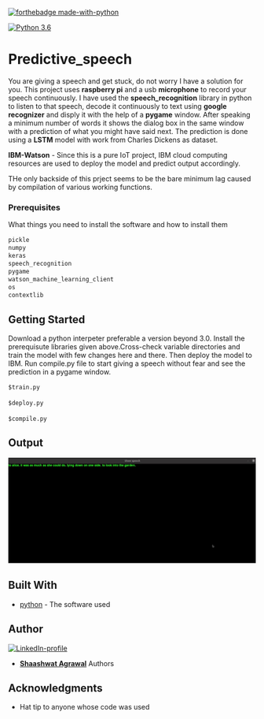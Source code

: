 [![forthebadge made-with-python](http://ForTheBadge.com/images/badges/made-with-python.svg)](https://www.python.org/)

[![Python 3.6](https://img.shields.io/badge/python-3.6-green.svg)](https://www.python.org/downloads/release/python-360/) 

# Predictive_speech
You are giving a speech and get stuck, do not worry I have a solution for you. This project uses **raspberry pi** and a usb **microphone** to record your speech continuously. I have used the **speech_recognition** library in python to listen to that speech, decode it continuously to text using **google recognizer** and disply it with the help of a **pygame** window. After speaking a minimum number of words it shows the dialog box in the same window with a prediction of what you might have said next. The prediction is done using a **LSTM** model with work from Charles Dickens as dataset.

**IBM-Watson** - Since this is a pure IoT project, IBM cloud computing resources are used to deploy the model and predict output accordingly.

THe only backside of this prject seems to be the bare minimum lag caused by compilation of various working functions.


### Prerequisites

What things you need to install the software and how to install them

```
pickle
numpy
keras
speech_recognition
pygame
watson_machine_learning_client
os
contextlib
```

## Getting Started

Download a python interpeter preferable a version beyond 3.0. Install the prerequisute libraries given above.Cross-check variable directories and train the model with few changes here and there. Then deploy the model to IBM. Run compile.py file to start giving a speech without fear and see the prediction in a pygame window.

```
$train.py

$deploy.py

$compile.py     

```

## Output
[![Watch the video](https://github.com/Shaashwat05/Predictive_speech/blob/master/output.png)](https://github.com/Shaashwat05/Predictive_speech/blob/master/output.mp4)


## Built With

* [python](https://www.python.org/) - The software used
## Author
[![LinkedIn-profile](https://img.shields.io/badge/LinkedIn-Profile-teal.svg)](https://www.linkedin.com/in/shaashwat-agrawal-1904a117a/)

* [**Shaashwat Agrawal**](https://github.com/Shaashwat05) Authors 


## Acknowledgments

* Hat tip to anyone whose code was used


